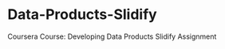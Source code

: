 Data-Products-Slidify
=====================

Coursera Course: Developing Data Products Slidify Assignment
